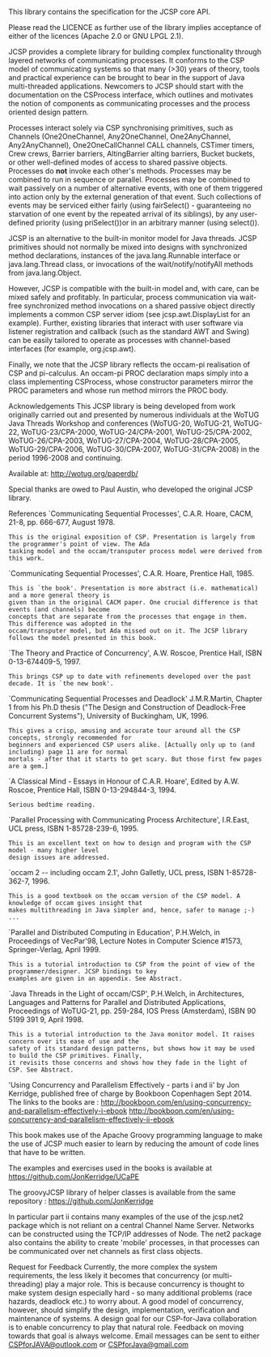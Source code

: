 This library contains the specification for the JCSP core API.

Please read the LICENCE as further use of the library implies acceptance of either of the licences (Apache 2.0 or
GNU LPGL 2.1).

JCSP provides a complete library for building complex functionality through layered networks of 
communicating processes. It conforms to the CSP model of communicating systems so that many (>30) years of theory, 
tools and practical experience can be brought to bear in the support of Java multi-threaded applications. 
Newcomers to JCSP should start with the documentation on the CSProcess interface, which outlines and motivates the 
notion of components as communicating processes and the process oriented design pattern.

Processes interact solely via CSP synchronising primitives, such as Channels (One2OneChannel, Any2OneChannel, 
One2AnyChannel, Any2AnyChannel), One2OneCallChannel CALL channels, CSTimer timers, Crew crews, Barrier barriers, 
AltingBarrier alting barriers, Bucket buckets, or other well-defined modes of access to shared passive objects. 
Processes do **not** invoke each other's methods. Processes may be combined to run in sequence or parallel. 
Processes may be combined to wait passively on a number of alternative events, with one of them triggered into action 
only by the external generation of that event. Such collections of events may be serviced either 
fairly (using fairSelect() - guaranteeing no starvation of one event by the repeated arrival of its siblings), 
by any user-defined priority (using priSelect())or in an arbitrary manner (using select()).

JCSP is an alternative to the built-in monitor model for Java threads. JCSP primitives should not normally be mixed 
into designs with synchronized method declarations, instances of the java.lang.Runnable interface or 
java.lang.Thread class, or invocations of the wait/notify/notifyAll methods from java.lang.Object.

However, JCSP is compatible with the built-in model and, with care, can be mixed safely and profitably. In particular, 
process communication via wait-free synchronized method invocations on a shared passive object directly implements a 
common CSP server idiom (see jcsp.awt.DisplayList for an example). Further, existing libraries that interact with 
user software via listener registration and callback (such as the standard AWT and Swing) can be easily tailored to 
operate as processes with channel-based interfaces (for example, org.jcsp.awt).

Finally, we note that the JCSP library reflects the occam-pi realisation of CSP and pi-calculus. An occam-pi PROC 
declaration maps simply into a class implementing CSProcess, whose constructor parameters mirror the PROC parameters 
and whose run method mirrors the PROC body.

Acknowledgements
This JCSP library is being developed from work originally carried out and presented by numerous individuals at the 
WoTUG Java Threads Workshop and conferences (WoTUG-20, WoTUG-21, WoTUG-22, WoTUG-23/CPA-2000, WoTUG-24/CPA-2001, 
WoTUG-25/CPA-2002, WoTUG-26/CPA-2003, WoTUG-27/CPA-2004, WoTUG-28/CPA-2005, WoTUG-29/CPA-2006, WoTUG-30/CPA-2007, 
WoTUG-31/CPA-2008) in the period 1996-2008 and continuing. 

Available at:
 http://wotug.org/paperdb/ 

Special thanks are owed to Paul Austin, who developed the original JCSP library.

References
`Communicating Sequential Processes', C.A.R. Hoare, CACM, 21-8, pp. 666-677, August 1978.

    This is the original exposition of CSP. Presentation is largely from the programmer's point of view. The Ada 
    tasking model and the occam/transputer process model were derived from this work. 

`Communicating Sequential Processes', C.A.R. Hoare, Prentice Hall, 1985.

    This is `the book'. Presentation is more abstract (i.e. mathematical) and a more general theory is 
    given than in the original CACM paper. One crucial difference is that events (and channels) become 
    concepts that are separate from the processes that engage in them. This difference was adopted in the 
    occam/transputer model, but Ada missed out on it. The JCSP library follows the model presented in this book. 

`The Theory and Practice of Concurrency', A.W. Roscoe, Prentice Hall, ISBN 0-13-674409-5, 1997.

    This brings CSP up to date with refinements developed over the past decade. It is `the new book'. 

`Communicating Sequential Processes and Deadlock' J.M.R.Martin, Chapter 1 from his Ph.D thesis 
("The Design and Construction of Deadlock-Free Concurrent Systems"), University of Buckingham, UK, 1996.

    This gives a crisp, amusing and accurate tour around all the CSP concepts, strongly recommended for 
    beginners and experienced CSP users alike. [Actually only up to (and including) page 11 are for normal 
    mortals - after that it starts to get scary. But those first few pages are a gem.] 

`A Classical Mind - Essays in Honour of C.A.R. Hoare', Edited by A.W. Roscoe, Prentice Hall, ISBN 0-13-294844-3, 1994.

    Serious bedtime reading. 

`Parallel Processing with Communicating Process Architecture', I.R.East, UCL press, ISBN 1-85728-239-6, 1995.

    This is an excellent text on how to design and program with the CSP model - many higher level 
    design issues are addressed. 

`occam 2 -- including occam 2.1', John Galletly, UCL press, ISBN 1-85728-362-7, 1996.

    This is a good textbook on the occam version of the CSP model. A knowledge of occam gives insight that 
    makes multithreading in Java simpler and, hence, safer to manage ;-) ... 

`Parallel and Distributed Computing in Education', P.H.Welch, in Proceedings of VecPar'98, 
Lecture Notes in Computer Science #1573, Springer-Verlag, April 1999.

    This is a tutorial introduction to CSP from the point of view of the programmer/designer. JCSP bindings to key 
    examples are given in an appendix. See Abstract. 

`Java Threads in the Light of occam/CSP', P.H.Welch, in Architectures, Languages and Patterns for 
Parallel and Distributed Applications, Proceedings of WoTUG-21, pp. 259-284, IOS Press (Amsterdam), 
ISBN 90 5199 391 9, April 1998.

    This is a tutorial introduction to the Java monitor model. It raises concern over its ease of use and the 
    safety of its standard design patterns, but shows how it may be used to build the CSP primitives. Finally, 
    it revisits those concerns and shows how they fade in the light of CSP. See Abstract. 

'Using Concurrency and Parallelism Effectively - parts i and ii' by Jon Kerridge, published free of charge by 
Bookboon Copenhagen Sept 2014.  
The links to the books are : 
http://bookboon.com/en/using-concurrency-and-parallelism-effectively-i-ebook
http://bookboon.com/en/using-concurrency-and-parallelism-effectively-ii-ebook

This book makes use of the Apache Groovy programming language to make the use of JCSP much easier to learn by reducing
the amount of code lines that have to be written.

The examples and exercises used in the books is available at
https://github.com/JonKerridge/UCaPE

The groovyJCSP library of helper classes is available from the same repository :
https://github.com/JonKerridge

In particular part ii contains many examples of the use of the jcsp.net2 package which is not reliant 
on a central Channel Name Server.  Networks can be constructed using the TCP/IP addresses of Node.  The
net2 package also contains the ability to create 'mobile' processes, in that processes can be communicated
over net channels as first class objects.


Request for Feedback
Currently, the more complex the system requirements, the less likely it becomes that concurrency (or multi-threading) 
play a major role. This is because concurrency is thought to make system design especially hard - so many additional 
problems (race hazards, deadlock etc.) to worry about. A good model of concurrency, however, should simplify the 
design, implementation, verification and maintenance of systems. A design goal for our CSP-for-Java collaboration is 
to enable concurrency to play that natural role. Feedback on moving towards that goal is always welcome. 
Email messages can be sent to either CSPforJAVA@outlook.com or CSPforJava@gmail.com